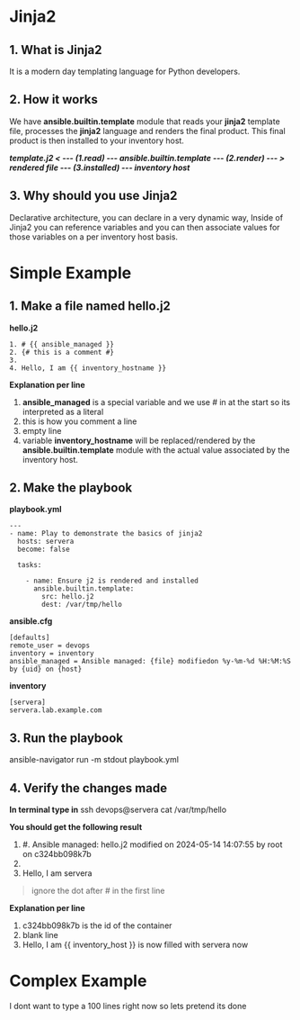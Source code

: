 # Jinja2
## 1. What is Jinja2 
It is a modern day templating language for Python developers.
## 2. How it works
We have **ansible.builtin.template** module that reads your **jinja2** template file, processes the **jinja2** language and renders the final product. This final product is then installed to your inventory host.

***template.j2 < --- (1.read) --- ansible.builtin.template --- (2.render) --- > rendered file --- (3.installed) --- inventory host***

## 3. Why should you use Jinja2
Declarative architecture, you can declare in a very dynamic way, Inside of Jinja2 you can reference variables and you can then associate values for those variables on a per inventory host basis.

# Simple Example
## 1. Make a file named hello.j2 
**hello.j2**
```
1. # {{ ansible_managed }} 
2. {# this is a comment #}
3.
4. Hello, I am {{ inventory_hostname }}
```
**Explanation per line**
1. **ansible_managed** is a special variable and we use # in at the start so its interpreted as a literal
2. this is how you comment a line
3. empty line
4. variable **inventory_hostname** will be replaced/rendered by the **ansible.builtin.template** module with the actual value associated by the inventory host.

## 2. Make the playbook
**playbook.yml**
```
---
- name: Play to demonstrate the basics of jinja2
  hosts: servera
  become: false

  tasks:

    - name: Ensure j2 is rendered and installed
      ansible.builtin.template:
        src: hello.j2
        dest: /var/tmp/hello
```

**ansible.cfg**
```
[defaults]
remote_user = devops
inventory = inventory
ansible_managed = Ansible managed: {file} modifiedon %y-%m-%d %H:%M:%S by {uid} on {host}
```

**inventory**
```
[servera]
servera.lab.example.com
```

## 3. Run the playbook
ansible-navigator run -m stdout playbook.yml

## 4. Verify the changes made
**In terminal type in**
ssh devops@servera cat /var/tmp/hello

**You should get the following result**
1. #. Ansible managed: hello.j2 modified on 2024-05-14 14:07:55 by root on c324bb098k7b
2.
3. Hello, I am servera
> ignore the dot after # in the first line

**Explanation per line**
1. c324bb098k7b is the id of the container
2. blank line
3. Hello, I am {{ inventory_host }} is now filled with servera now

# Complex Example
I dont want to type a 100 lines right now so lets pretend its done

